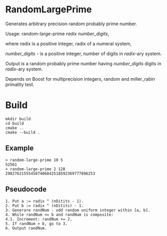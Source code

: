 # RandomLargePrime
Generates arbitrary precision random probably prime number.

Usage: random-large-prime <i>radix</i> <i>number_digits</i>,

where <i>radix</i> is a positive integer, radix of a numeral system,

<i>number_digits</i> - is a positive integer, number of digits in <i>radix</i>-ary system.

Output is a random probably prime number having <i>number_digits</i> digits in <i>radix</i>-ary system.

Depends on Boost for multiprecision integers, random and miller_rabin primality test.

# Build
```
mkdir build
cd build
cmake ..
cmake --build .
```
## Example
```
> random-large-prime 10 5
52561
> random-large-prime 2 128
298276215554587406842518592369777896253
```
## Pseudocode
```
1. Put a := radix ^ (nDitits - 1).
2. Put b := radix ^ (nDitits) - 1.
3. Generare randNum - odd random uniform integer within [a, b].
4. While randNum <= b and randNum is composite:
4.1. Increment: randNum += 2.
5. If randNum > b, go to 3.
6. Output randNum.
```
